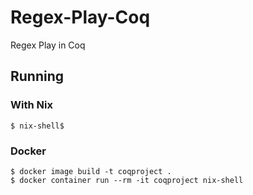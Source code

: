 # Regex-Play-Coq
Regex Play in Coq

## Running

### With Nix

```
$ nix-shell$
```

### Docker

```
$ docker image build -t coqproject .
$ docker container run --rm -it coqproject nix-shell
```
